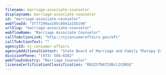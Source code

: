 ```yaml
---
filename: marriage-associate-counselor
displayname: marriage-associate-counselor
id: "marriage-associate-counselor"
webflowId: "5f77299aa195c8841a15b194"
urlSlug: "marriage-associate-counselor"
webflowName: "Marriage Associate Counselor"
callToActionLink: "http://njconsumeraffairs.gov/mft"
callToActionText: ""
agencyId: nj-consumer-affairs
agencyAdditionalContext: "State Board of Marriage and Family Therapy Examiners"
divisionPhone: "(973) 504-6582"
webflowIndustry: "Marriage Counselor"
licenseCertificationClassification: "REGISTRATION/LICENSE"
---
```

